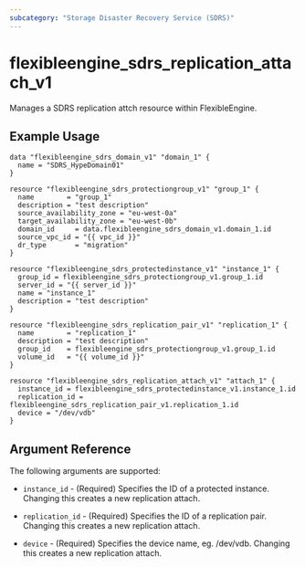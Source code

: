 ```yaml
---
subcategory: "Storage Disaster Recovery Service (SDRS)"
---
```


# flexibleengine_sdrs_replication_attach_v1

Manages a SDRS replication attch resource within FlexibleEngine.

## Example Usage

```hcl
data "flexibleengine_sdrs_domain_v1" "domain_1" {
  name = "SDRS_HypeDomain01"
}

resource "flexibleengine_sdrs_protectiongroup_v1" "group_1" {
  name        = "group_1"
  description = "test description"
  source_availability_zone = "eu-west-0a"
  target_availability_zone = "eu-west-0b"
  domain_id     = data.flexibleengine_sdrs_domain_v1.domain_1.id
  source_vpc_id = "{{ vpc_id }}"
  dr_type       = "migration"
}

resource "flexibleengine_sdrs_protectedinstance_v1" "instance_1" {
  group_id = flexibleengine_sdrs_protectiongroup_v1.group_1.id
  server_id = "{{ server_id }}"
  name = "instance_1"
  description = "test description"
}

resource "flexibleengine_sdrs_replication_pair_v1" "replication_1" {
  name        = "replication_1"
  description = "test description"
  group_id    = flexibleengine_sdrs_protectiongroup_v1.group_1.id
  volume_id   = "{{ volume_id }}"
}

resource "flexibleengine_sdrs_replication_attach_v1" "attach_1" {
  instance_id = flexibleengine_sdrs_protectedinstance_v1.instance_1.id
  replication_id = flexibleengine_sdrs_replication_pair_v1.replication_1.id
  device = "/dev/vdb"
}
```

## Argument Reference

The following arguments are supported:

* `instance_id` - (Required) Specifies the ID of a protected instance. Changing this creates a new replication attach.

* `replication_id` - (Required) Specifies the ID of a replication pair. Changing this creates a new replication attach.

* `device` - (Required) Specifies the device name, eg. /dev/vdb. Changing this creates a new replication attach.
